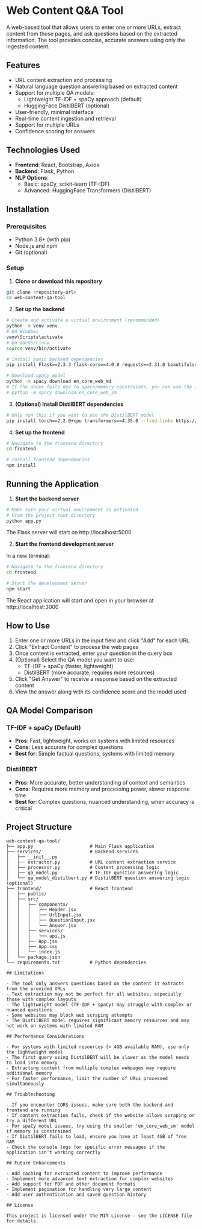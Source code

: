 # Web Content Q&A Tool

A web-based tool that allows users to enter one or more URLs, extract content from those pages, and ask questions based on the extracted information. The tool provides concise, accurate answers using only the ingested content.

## Features

- URL content extraction and processing
- Natural language question answering based on extracted content
- Support for multiple QA models:
  - Lightweight TF-IDF + spaCy approach (default)
  - HuggingFace DistilBERT (optional)
- User-friendly, minimal interface
- Real-time content ingestion and retrieval
- Support for multiple URLs
- Confidence scoring for answers

## Technologies Used

- **Frontend**: React, Bootstrap, Axios
- **Backend**: Flask, Python
- **NLP Options**: 
  - Basic: spaCy, scikit-learn (TF-IDF)
  - Advanced: HuggingFace Transformers (DistilBERT)

## Installation

### Prerequisites

- Python 3.8+ (with pip)
- Node.js and npm
- Git (optional)

### Setup

1. **Clone or download this repository**

```bash
git clone <repository-url>
cd web-content-qa-tool
```

2. **Set up the backend**

```bash
# Create and activate a virtual environment (recommended)
python -m venv venv
# On Windows
venv\Scripts\activate
# On macOS/Linux
source venv/bin/activate

# Install basic backend dependencies
pip install Flask==2.3.3 flask-cors==4.0.0 requests==2.31.0 beautifulsoup4==4.12.2 html2text==2020.1.16 python-dotenv==1.0.0 lxml==4.9.3 nltk==3.8.1 scikit-learn>=1.0.0 spacy>=3.5.0

# Download spaCy model
python -m spacy download en_core_web_md
# If the above fails due to space/memory constraints, you can use the smaller model:
# python -m spacy download en_core_web_sm
```

3. **(Optional) Install DistilBERT dependencies**

```bash
# Only run this if you want to use the DistilBERT model
pip install torch==2.2.0+cpu transformers==4.35.0 --find-links https://download.pytorch.org/whl/torch_stable.html
```

4. **Set up the frontend**

```bash
# Navigate to the frontend directory
cd frontend

# Install frontend dependencies
npm install
```

## Running the Application

1. **Start the backend server**

```bash
# Make sure your virtual environment is activated
# From the project root directory
python app.py
```

The Flask server will start on http://localhost:5000

2. **Start the frontend development server**

In a new terminal:

```bash
# Navigate to the frontend directory
cd frontend

# Start the development server
npm start
```

The React application will start and open in your browser at http://localhost:3000

## How to Use

1. Enter one or more URLs in the input field and click "Add" for each URL
2. Click "Extract Content" to process the web pages
3. Once content is extracted, enter your question in the query box
4. (Optional) Select the QA model you want to use:
   - TF-IDF + spaCy (faster, lightweight)
   - DistilBERT (more accurate, requires more resources)
5. Click "Get Answer" to receive a response based on the extracted content
6. View the answer along with its confidence score and the model used

## QA Model Comparison

### TF-IDF + spaCy (Default)
- **Pros**: Fast, lightweight, works on systems with limited resources
- **Cons**: Less accurate for complex questions
- **Best for**: Simple factual questions, systems with limited memory

### DistilBERT
- **Pros**: More accurate, better understanding of context and semantics
- **Cons**: Requires more memory and processing power, slower response time
- **Best for**: Complex questions, nuanced understanding, when accuracy is critical

## Project Structure

```
web-content-qa-tool/
├── app.py                     # Main Flask application
├── services/                  # Backend services
│   ├── __init__.py
│   ├── extractor.py           # URL content extraction service
│   ├── processor.py           # Content processing logic
│   ├── qa_model.py            # TF-IDF question answering logic
│   └── qa_model_distilbert.py # DistilBERT question answering logic (optional)
├── frontend/                  # React frontend
│   ├── public/
│   ├── src/
│   │   ├── components/
│   │   │   ├── Header.jsx
│   │   │   ├── UrlInput.jsx
│   │   │   ├── QuestionInput.jsx
│   │   │   └── Answer.jsx
│   │   ├── services/
│   │   │   └── api.js
│   │   ├── App.jsx
│   │   ├── App.css
│   │   └── index.js
│   └── package.json
└── requirements.txt           # Python dependencies

## Limitations

- The tool only answers questions based on the content it extracts from the provided URLs
- Text extraction may not be perfect for all websites, especially those with complex layouts
- The lightweight model (TF-IDF + spaCy) may struggle with complex or nuanced questions
- Some websites may block web scraping attempts
- The DistilBERT model requires significant memory resources and may not work on systems with limited RAM

## Performance Considerations

- For systems with limited resources (< 4GB available RAM), use only the lightweight model
- The first query using DistilBERT will be slower as the model needs to load into memory
- Extracting content from multiple complex webpages may require additional memory
- For faster performance, limit the number of URLs processed simultaneously

## Troubleshooting

- If you encounter CORS issues, make sure both the backend and frontend are running
- If content extraction fails, check if the website allows scraping or try a different URL
- For spaCy model issues, try using the smaller 'en_core_web_sm' model if memory is constrained
- If DistilBERT fails to load, ensure you have at least 4GB of free RAM
- Check the console logs for specific error messages if the application isn't working correctly

## Future Enhancements

- Add caching for extracted content to improve performance
- Implement more advanced text extraction for complex websites
- Add support for PDF and other document formats
- Implement pagination for handling very large content
- Add user authentication and saved question history

## License

This project is licensed under the MIT License - see the LICENSE file for details.